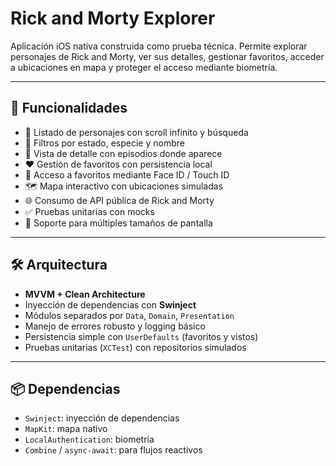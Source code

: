 # Rick and Morty Explorer

Aplicación iOS nativa construida como prueba técnica. Permite explorar personajes de Rick and Morty, ver sus detalles, gestionar favoritos, acceder a ubicaciones en mapa y proteger el acceso mediante biometría.

---

## 🚀 Funcionalidades

- 🔎 Listado de personajes con scroll infinito y búsqueda
- 🧬 Filtros por estado, especie y nombre
- 👤 Vista de detalle con episodios donde aparece
- ❤️ Gestión de favoritos con persistencia local
- 🔐 Acceso a favoritos mediante Face ID / Touch ID
- 🗺 Mapa interactivo con ubicaciones simuladas
- 🌐 Consumo de API pública de Rick and Morty
- ✅ Pruebas unitarias con mocks
- 📱 Soporte para múltiples tamaños de pantalla

---

## 🛠 Arquitectura

- **MVVM + Clean Architecture**
- Inyección de dependencias con **Swinject**
- Módulos separados por `Data`, `Domain`, `Presentation`
- Manejo de errores robusto y logging básico
- Persistencia simple con `UserDefaults` (favoritos y vistos)
- Pruebas unitarias (`XCTest`) con repositorios simulados

---

## 📦 Dependencias

- `Swinject`: inyección de dependencias
- `MapKit`: mapa nativo
- `LocalAuthentication`: biometría
- `Combine` / `async-await`: para flujos reactivos

